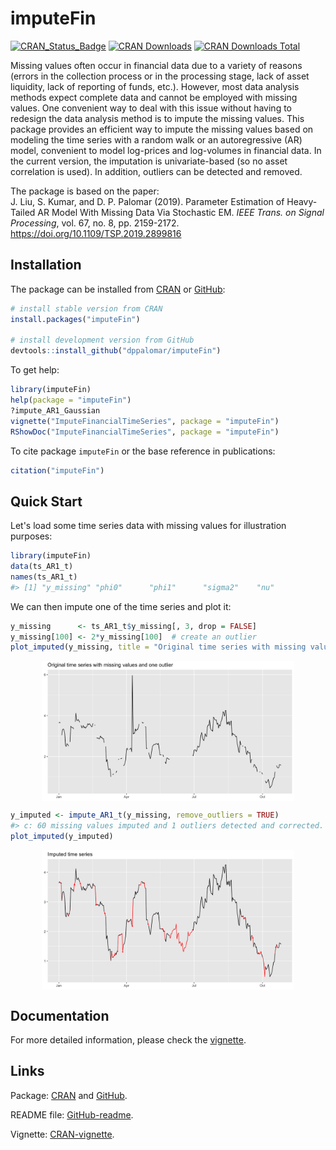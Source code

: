 
<!-- README.md is generated from README.Rmd. Please edit that file -->



# imputeFin
[![CRAN_Status_Badge](https://www.r-pkg.org/badges/version/imputeFin)](https://CRAN.R-project.org/package=imputeFin)
[![CRAN Downloads](https://cranlogs.r-pkg.org/badges/imputeFin)](https://CRAN.R-project.org/package=imputeFin)
[![CRAN Downloads Total](https://cranlogs.r-pkg.org/badges/grand-total/imputeFin?color=brightgreen)](https://CRAN.R-project.org/package=imputeFin)

Missing values often occur in financial data due to a variety 
of reasons (errors in the collection process or in the processing stage, 
lack of asset liquidity, lack of reporting of funds, etc.). However, 
most data analysis methods expect complete data and cannot be employed 
with missing values. One convenient way to deal with this issue without 
having to redesign the data analysis method is to impute the missing 
values. This package provides an efficient way to impute the missing 
values based on modeling the time series with a random walk or an 
autoregressive (AR) model, convenient to model log-prices and log-volumes 
in financial data. In the current version, the imputation is 
univariate-based (so no asset correlation is used). In addition,
outliers can be detected and removed.

The package is based on the paper:   
J. Liu, S. Kumar, and D. P. Palomar (2019). Parameter Estimation of 
Heavy-Tailed AR Model With Missing Data Via Stochastic EM. _IEEE Trans. on 
Signal Processing_, vol. 67, no. 8, pp. 2159-2172.
https://doi.org/10.1109/TSP.2019.2899816


## Installation
The package can be installed from [CRAN](https://CRAN.R-project.org/package=imputeFin) or [GitHub](https://github.com/dppalomar/imputeFin):

```r
# install stable version from CRAN
install.packages("imputeFin")

# install development version from GitHub
devtools::install_github("dppalomar/imputeFin")
```

To get help:

```r
library(imputeFin)
help(package = "imputeFin")
?impute_AR1_Gaussian
vignette("ImputeFinancialTimeSeries", package = "imputeFin")
RShowDoc("ImputeFinancialTimeSeries", package = "imputeFin")
```

To cite package `imputeFin` or the base reference in publications:

```r
citation("imputeFin")
```


## Quick Start
Let's load some time series data with missing values for illustration purposes:

```r
library(imputeFin)
data(ts_AR1_t)
names(ts_AR1_t)
#> [1] "y_missing" "phi0"      "phi1"      "sigma2"    "nu"
```

We can then impute one of the time series and plot it:


```r
y_missing      <- ts_AR1_t$y_missing[, 3, drop = FALSE]
y_missing[100] <- 2*y_missing[100]  # create an outlier
plot_imputed(y_missing, title = "Original time series with missing values and one outlier")
```

<img src="man/figures/README-unnamed-chunk-7-1.png" width="80%" style="display: block; margin: auto;" />

```r
y_imputed <- impute_AR1_t(y_missing, remove_outliers = TRUE)
#> c: 60 missing values imputed and 1 outliers detected and corrected.
plot_imputed(y_imputed)
```

<img src="man/figures/README-unnamed-chunk-7-2.png" width="80%" style="display: block; margin: auto;" />


## Documentation
For more detailed information, please check the
[vignette](https://CRAN.R-project.org/package=imputeFin/vignettes/ImputeFinancialTimeSeries.html).

## Links
Package: [CRAN](https://CRAN.R-project.org/package=imputeFin) and [GitHub](https://github.com/dppalomar/imputeFin).

README file: [GitHub-readme](https://github.com/dppalomar/imputeFin/blob/master/README.md).

Vignette: [CRAN-vignette](https://CRAN.R-project.org/package=imputeFin/vignettes/ImputeFinancialTimeSeries.html).

